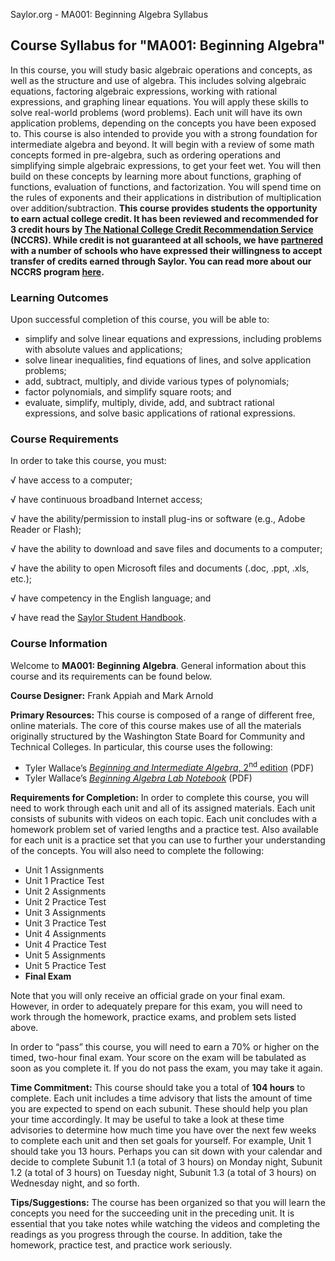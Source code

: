 Saylor.org - MA001: Beginning Algebra Syllabus

## Course Syllabus for "MA001: Beginning Algebra"

In this course, you will study basic algebraic operations and concepts, as
well as the structure and use of algebra. This includes solving algebraic
equations, factoring algebraic expressions, working with rational expressions,
and graphing linear equations. You will apply these skills to solve real-world
problems (word problems). Each unit will have its own application problems,
depending on the concepts you have been exposed to. This course is also
intended to provide you with a strong foundation for intermediate algebra and
beyond. It will begin with a review of some math concepts formed in
pre-algebra, such as ordering operations and simplifying simple algebraic
expressions, to get your feet wet. You will then build on these concepts by
learning more about functions, graphing of functions, evaluation of functions,
and factorization. You will spend time on the rules of exponents and their
applications in distribution of multiplication over addition/subtraction.
**This course provides students the opportunity to earn actual college
credit. It has been reviewed and recommended for 3 credit hours by [The National College Credit
Recommendation Service](http://www.nationalccrs.org/) (NCCRS). While credit is not guaranteed at all
schools, we have [partnered](http://old.saylor.org/partner-schools) with a number of schools who have expressed their
willingness to accept transfer of credits earned through Saylor. You can read
more about our NCCRS program [here](http://www.saylor.org/student-credit-pathways/nccrs/).**

### Learning Outcomes

Upon successful completion of this course, you will be able to:

*   simplify and solve linear equations and expressions, including problems
    with absolute values and applications;
*   solve linear inequalities, find equations of lines, and solve
    application problems;
*   add, subtract, multiply, and divide various types of polynomials;
*   factor polynomials, and simplify square roots; and
*   evaluate, simplify, multiply, divide, add, and subtract rational
    expressions, and solve basic applications of rational expressions.

### Course Requirements

In order to take this course, you must:

&radic; have access to a computer;

&radic; have continuous broadband Internet access;

&radic; have the ability/permission to install plug-ins or software (e.g.,
Adobe Reader or Flash);

&radic; have the ability to download and save files and documents to a
computer;

&radic; have the ability to open Microsoft files and documents (.doc, .ppt,
.xls, etc.);

&radic; have competency in the English language; and

&radic; have read the&nbsp;[Saylor Student Handbook](http://www.saylor.org/site/wp-content/uploads/2012/05/Saylor-StudentHandbook.pdf).

### Course Information

Welcome to **MA001: Beginning Algebra**. General information
about this course and its requirements can be found below.

**Course Designer:** Frank Appiah and Mark Arnold

**Primary Resources:** This course is composed of a range of
different free, online&nbsp;materials. The core of this course makes use of all
the materials originally structured by the Washington State Board for Community
and Technical Colleges. In particular, this course uses the following:

*   Tyler Wallace&rsquo;s [_Beginning and Intermediate Algebra_,
        2<sup>nd</sup> edition](http://www.saylor.org/site/wp-content/uploads/2011/12/SAYLOR-MA001-TEXT.pdf)&nbsp;(PDF)
*   Tyler Wallace&rsquo;s _[Beginning Algebra Lab Notebook](http://www.saylor.org/site/wp-content/uploads/2011/12/beginning-algebra-lab-notebook.pdf)_&nbsp;(PDF)

**Requirements for Completion:** In order to complete this
course, you will need to work through each unit and all of its assigned
materials. Each unit consists of subunits with videos on each topic. Each unit
concludes with a homework problem set of varied lengths and a practice test.
Also available for each unit is a practice set that you can use to further your
understanding of the concepts. You will also need to complete the
following:

*   Unit 1 Assignments
*   Unit 1 Practice Test
*   Unit 2 Assignments
*   Unit 2 Practice Test
*   Unit 3 Assignments
*   Unit 3 Practice Test
*   Unit 4 Assignments
*   Unit 4 Practice Test
*   Unit 5 Assignments
*   Unit 5 Practice Test
*   **Final Exam**

Note that you will only receive an official grade on your final exam.
However, in order to adequately prepare for this exam, you will need to work
through the homework, practice exams, and problem sets listed above.

In order to &ldquo;pass&rdquo; this course, you will need to earn a 70% or
higher on the timed, two-hour final exam. Your score on the exam will be
tabulated as soon as you complete it. If you do not pass the exam, you may take
it again.

**Time Commitment:** This course should take you a total of
**104 hours** to complete. Each unit includes a time advisory that
lists the amount of time you are expected to spend on each subunit. These
should help you plan your time accordingly. It may be useful to take a look at
these time advisories to determine how much time you have over the next few
weeks to complete each unit and then set goals for yourself. For example, Unit
1 should take you 13 hours. Perhaps you can sit down with your calendar and
decide to complete Subunit 1.1 (a total of 3 hours) on Monday night, Subunit
1.2 (a total of 3 hours) on Tuesday night, Subunit 1.3 (a total of 3 hours) on
Wednesday night, and so forth.

**Tips/Suggestions:** The course has been organized so that you
will learn the concepts you need for the succeeding unit in the preceding unit.
It is essential that you take notes while watching the videos and completing
the readings as you progress through the course. In addition, take the
homework, practice test, and practice work seriously.